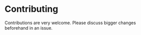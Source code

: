 # Contributing
Contributions are very welcome. Please discuss bigger changes beforehand in an issue.
